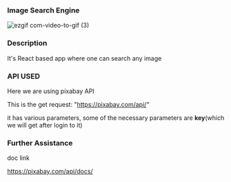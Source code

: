 ### Image Search Engine

![ezgif com-video-to-gif (3)](https://user-images.githubusercontent.com/58786336/91664941-03901600-eb10-11ea-9101-285904d78135.gif)


### Description
It's React based app where one can search any image

### API USED
Here we are using pixabay API

This is the get request:  "https://pixabay.com/api/"

it has various parameters, some of the necessary parameters are **key**(which we will get after login to it)

### Further Assistance

doc link

https://pixabay.com/api/docs/




